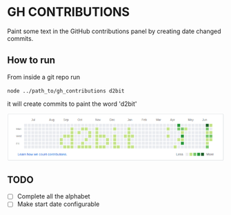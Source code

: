 # GH CONTRIBUTIONS

Paint some text in the GitHub contributions panel by creating date changed commits.

## How to run

From inside a git repo run

`node ../path_to/gh_contributions d2bit`

it will create commits to paint the word 'd2bit'

![Image of example](gh_contributions.png)


## TODO

- [ ] Complete all the alphabet
- [ ] Make start date configurable
